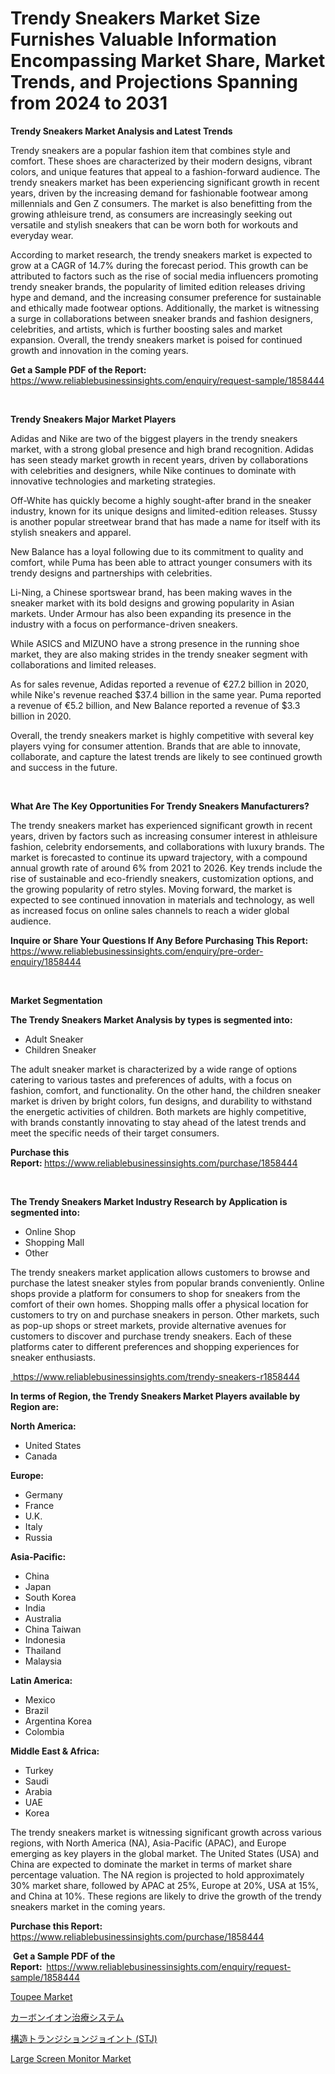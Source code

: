 <p><h1>Trendy Sneakers Market Size Furnishes Valuable Information Encompassing Market Share, Market Trends, and Projections Spanning from 2024 to 2031</h1></p><p><strong>Trendy Sneakers Market Analysis and Latest Trends</strong></p>
<p><p>Trendy sneakers are a popular fashion item that combines style and comfort. These shoes are characterized by their modern designs, vibrant colors, and unique features that appeal to a fashion-forward audience. The trendy sneakers market has been experiencing significant growth in recent years, driven by the increasing demand for fashionable footwear among millennials and Gen Z consumers. The market is also benefitting from the growing athleisure trend, as consumers are increasingly seeking out versatile and stylish sneakers that can be worn both for workouts and everyday wear.</p><p>According to market research, the trendy sneakers market is expected to grow at a CAGR of 14.7% during the forecast period. This growth can be attributed to factors such as the rise of social media influencers promoting trendy sneaker brands, the popularity of limited edition releases driving hype and demand, and the increasing consumer preference for sustainable and ethically made footwear options. Additionally, the market is witnessing a surge in collaborations between sneaker brands and fashion designers, celebrities, and artists, which is further boosting sales and market expansion. Overall, the trendy sneakers market is poised for continued growth and innovation in the coming years.</p></p>
<p><strong>Get a Sample PDF of the Report:&nbsp;</strong> <a href="https://www.reliablebusinessinsights.com/enquiry/request-sample/1858444">https://www.reliablebusinessinsights.com/enquiry/request-sample/1858444</a></p>
<p>&nbsp;</p>
<p><strong>Trendy Sneakers Major Market Players</strong></p>
<p><p>Adidas and Nike are two of the biggest players in the trendy sneakers market, with a strong global presence and high brand recognition. Adidas has seen steady market growth in recent years, driven by collaborations with celebrities and designers, while Nike continues to dominate with innovative technologies and marketing strategies.</p><p>Off-White has quickly become a highly sought-after brand in the sneaker industry, known for its unique designs and limited-edition releases. Stussy is another popular streetwear brand that has made a name for itself with its stylish sneakers and apparel.</p><p>New Balance has a loyal following due to its commitment to quality and comfort, while Puma has been able to attract younger consumers with its trendy designs and partnerships with celebrities.</p><p>Li-Ning, a Chinese sportswear brand, has been making waves in the sneaker market with its bold designs and growing popularity in Asian markets. Under Armour has also been expanding its presence in the industry with a focus on performance-driven sneakers.</p><p>While ASICS and MIZUNO have a strong presence in the running shoe market, they are also making strides in the trendy sneaker segment with collaborations and limited releases.</p><p>As for sales revenue, Adidas reported a revenue of €27.2 billion in 2020, while Nike's revenue reached $37.4 billion in the same year. Puma reported a revenue of €5.2 billion, and New Balance reported a revenue of $3.3 billion in 2020.</p><p>Overall, the trendy sneakers market is highly competitive with several key players vying for consumer attention. Brands that are able to innovate, collaborate, and capture the latest trends are likely to see continued growth and success in the future.</p></p>
<p>&nbsp;</p>
<p><strong>What Are The Key Opportunities For Trendy Sneakers Manufacturers?</strong></p>
<p><p>The trendy sneakers market has experienced significant growth in recent years, driven by factors such as increasing consumer interest in athleisure fashion, celebrity endorsements, and collaborations with luxury brands. The market is forecasted to continue its upward trajectory, with a compound annual growth rate of around 6% from 2021 to 2026. Key trends include the rise of sustainable and eco-friendly sneakers, customization options, and the growing popularity of retro styles. Moving forward, the market is expected to see continued innovation in materials and technology, as well as increased focus on online sales channels to reach a wider global audience.</p></p>
<p><strong>Inquire or Share Your Questions If Any Before Purchasing This Report:</strong> <a href="https://www.reliablebusinessinsights.com/enquiry/pre-order-enquiry/1858444">https://www.reliablebusinessinsights.com/enquiry/pre-order-enquiry/1858444</a></p>
<p>&nbsp;</p>
<p><strong>Market Segmentation</strong></p>
<p><strong>The Trendy Sneakers Market Analysis by types is segmented into:</strong></p>
<p><ul><li>Adult Sneaker</li><li>Children Sneaker</li></ul></p>
<p><p>The adult sneaker market is characterized by a wide range of options catering to various tastes and preferences of adults, with a focus on fashion, comfort, and functionality. On the other hand, the children sneaker market is driven by bright colors, fun designs, and durability to withstand the energetic activities of children. Both markets are highly competitive, with brands constantly innovating to stay ahead of the latest trends and meet the specific needs of their target consumers.</p></p>
<p><strong>Purchase this Report:&nbsp;</strong><a href="https://www.reliablebusinessinsights.com/purchase/1858444">https://www.reliablebusinessinsights.com/purchase/1858444</a></p>
<p>&nbsp;</p>
<p><strong>The Trendy Sneakers Market Industry Research by Application is segmented into:</strong></p>
<p><ul><li>Online Shop</li><li>Shopping Mall</li><li>Other</li></ul></p>
<p><p>The trendy sneakers market application allows customers to browse and purchase the latest sneaker styles from popular brands conveniently. Online shops provide a platform for consumers to shop for sneakers from the comfort of their own homes. Shopping malls offer a physical location for customers to try on and purchase sneakers in person. Other markets, such as pop-up shops or street markets, provide alternative avenues for customers to discover and purchase trendy sneakers. Each of these platforms cater to different preferences and shopping experiences for sneaker enthusiasts.</p></p>
<p><a href="https://www.reliablebusinessinsights.com/trendy-sneakers-r1858444">&nbsp;https://www.reliablebusinessinsights.com/trendy-sneakers-r1858444</a></p>
<p><strong>In terms of Region, the Trendy Sneakers Market Players available by Region are:</strong></p>
<p>
    <p> <strong> North America: </strong>
        <ul>
            <li>United States</li>
            <li>Canada</li>
        </ul>
        </p> 
    <p> <strong> Europe: </strong>
        <ul>
            <li>Germany</li>
            <li>France</li>
            <li>U.K.</li>
            <li>Italy</li>
            <li>Russia</li>
        </ul>
        </p> 
    <p> <strong> Asia-Pacific: </strong>
        <ul>
            <li>China</li>
            <li>Japan</li>
            <li>South Korea</li>
            <li>India</li>
            <li>Australia</li>
            <li>China Taiwan</li>
            <li>Indonesia</li>
            <li>Thailand</li>
            <li>Malaysia</li>
        </ul>
        </p> 
    <p> <strong> Latin America: </strong>
        <ul>
            <li>Mexico</li>
            <li>Brazil</li>
            <li>Argentina Korea</li>
            <li>Colombia</li>
        </ul>
        </p> 
    <p> <strong> Middle East & Africa: </strong>
        <ul>
            <li>Turkey</li>
            <li>Saudi</li>
            <li>Arabia</li>
            <li>UAE</li>
            <li>Korea</li>
        </ul>
    </p>
    </p>
<p><p>The trendy sneakers market is witnessing significant growth across various regions, with North America (NA), Asia-Pacific (APAC), and Europe emerging as key players in the global market. The United States (USA) and China are expected to dominate the market in terms of market share percentage valuation. The NA region is projected to hold approximately 30% market share, followed by APAC at 25%, Europe at 20%, USA at 15%, and China at 10%. These regions are likely to drive the growth of the trendy sneakers market in the coming years.</p></p>
<p><strong>Purchase this Report: </strong><a href="https://www.reliablebusinessinsights.com/purchase/1858444">https://www.reliablebusinessinsights.com/purchase/1858444</a></p>
<p>&nbsp;<strong>Get a Sample PDF of the Report:&nbsp;&nbsp;</strong><a href="https://www.reliablebusinessinsights.com/enquiry/request-sample/1858444">https://www.reliablebusinessinsights.com/enquiry/request-sample/1858444</a></p>
<p><strong></strong></p>
<p><p><a href="https://github.com/GroverBarry/Market-Research-Report-List-5/blob/main/toupee-market.md">Toupee Market</a></p><p><a href="https://github.com/avwofrml53535/Market-Research-Report-List-2/blob/main/9591743144282.md">カーボンイオン治療システム</a></p><p><a href="https://github.com/vtbvgl20191192/Market-Research-Report-List-2/blob/main/8016732144283.md">構造トランジションジョイント (STJ)</a></p><p><a href="https://github.com/lylyparadise/Market-Research-Report-List-3/blob/main/large-screen-monitor-market.md">Large Screen Monitor Market</a></p></p>
